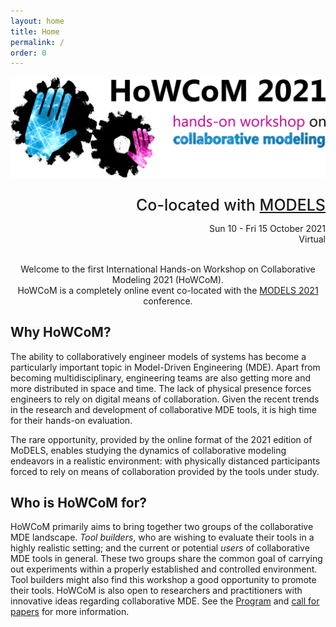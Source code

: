 ```yaml
---
layout: home
title: Home
permalink: /
order: 0
---
```


<!-- <div style="width:100%;text-align:center;background:crimson;color:white;font-weight:500;padding:5px 2px 5px 2px;"><b>IMPORTANT!</b> This is a test message. (10.05.2021.)</div> -->

![howcom](/assets/howcom-v2-2-trim-1920.png)

<div style="text-align: right">
<p style="font-size:25px;margin-bottom:0px;font-weight:500;">Co-located with <a href="http://www.modelsconference.org">MODELS</a></p>
<p>Sun 10 - Fri 15 October 2021<br/>
<!--<strike>Fukuoka, Japan</strike><br/>-->
Virtual</p>
<br/></div>

<div align="center">
  Welcome to the first International Hands-on Workshop on Collaborative Modeling 2021 (HoWCoM).<br>
  HoWCoM is a completely online event co-located with the <a href="http://www.modelsconference.org">MODELS 2021</a> conference.
</div>

<p></p>
<p></p>

## Why HoWCoM?

The ability to collaboratively engineer models of systems has become a particularly important topic in Model-Driven Engineering (MDE). Apart from becoming multidisciplinary, engineering teams are also getting more and more distributed in space and time. The lack of physical presence forces engineers to rely on digital means of collaboration. Given the recent trends in the research and development of collaborative MDE tools, it is high time for their hands-on evaluation.

The rare opportunity, provided by the online format of the 2021 edition of MoDELS, enables studying the dynamics of collaborative modeling endeavors in a realistic environment: with physically distanced participants forced to rely on means of collaboration provided by the tools under study.

## Who is HoWCoM for?

HoWCoM primarily aims to bring together two groups of the collaborative MDE landscape. <i>Tool builders</i>, who are wishing to evaluate their tools in a highly realistic setting; and the current or potential <i>users</i> of collaborative MDE tools in general. These two groups share the common goal of carrying out experiments within a properly established and controlled environment. Tool builders might also find this workshop a good opportunity to promote their tools.
HoWCoM is also open to researchers and practitioners with innovative ideas regarding collaborative MDE. See the [Program](program) and [call for papers](cfp) for more information.
